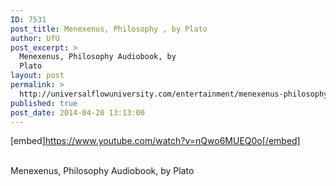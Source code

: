 ```yaml
---
ID: 7531
post_title: Menexenus, Philosophy , by Plato
author: UfU
post_excerpt: >
  Menexenus, Philosophy Audiobook, by
  Plato
layout: post
permalink: >
  http://universalflowuniversity.com/entertainment/menexenus-philosophy-by-plato/
published: true
post_date: 2014-04-20 13:13:00
---
```

[embed]https://www.youtube.com/watch?v=nQwo6MUEQ0o[/embed]</br></br>
<p>Menexenus, Philosophy Audiobook, by Plato</p>